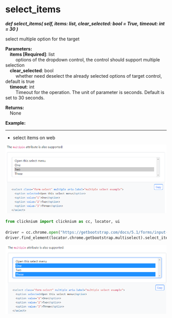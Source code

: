 # select_items
***def select_items(
        self,
        items: list,
        clear_selected: bool = True,
        timeout: int = 30
    )***  

select multiple option for the target  

**Parameters:**  
    &emsp;**items [Required]**: list  
        &emsp;&emsp; options of the dropdown control, the control should support multiple selection  
    &emsp;**clear_selected**: bool  
        &emsp;&emsp; whether need deselect the already selected options of target control, default is true    
    &emsp;**timeout**: int  
        &emsp;&emsp; Timeout for the operation. The unit of parameter is seconds. Default is set to 30 seconds.   

**Returns:**  
    &emsp;None

**Example:**
***
- select items on web
  
![sample](../../../img/select_items_sample1.png)  
```python
from clicknium import clicknium as cc, locator, ui

driver = cc.chrome.open("https://getbootstrap.com/docs/5.1/forms/input-group/")
driver.find_element(locator.chrome.getbootstrap.multiselect).select_item({'One', 'Three'})

```

![sample](../../../img/select_items_sample2.png)  